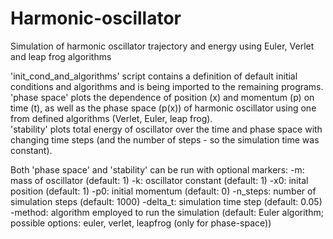 # Harmonic-oscillator
Simulation of harmonic oscillator trajectory and energy using Euler, Verlet and leap frog algorithms

'init_cond_and_algorithms' script contains a definition of default initial conditions and algorithms and is being imported to the remaining programs. <br />
'phase space' plots the dependence of position (x) and momentum (p) on time (t), as well as the phase space (p(x)) of harmonic oscillator using one from defined algorithms (Verlet, Euler, leap frog). <br />
'stability' plots total energy of oscillator over the time and phase space with changing time steps (and the number of steps - so the simulation time was constant). <br />

Both 'phase space' and 'stability' can be run with optional markers:
-m: mass of oscillator (default: 1)
-k: oscillator constant (default: 1)
-x0: inital position (default: 1)
-p0: initial momentum (default: 0)
-n_steps: number of simulation steps (default: 1000)
-delta_t: simulation time step (default: 0.05)
-method: algorithm employed to run the simulation (default: Euler algorithm; possible options: euler, verlet, leapfrog (only for phase-space))
